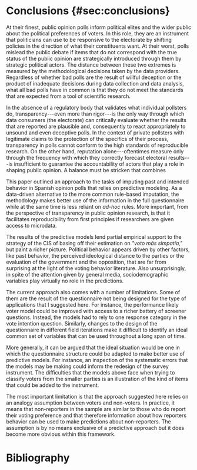 # Conclusions {#sec:conclusions}

At their finest, public opinion polls inform political elites and the
wider public about the political preferences of voters. In this role,
they are an instrument that politicians can use to be responsive to
the electorate by shifting policies in the direction of what their
constituents want. At their worst, polls mislead the public debate if
items that do not correspond with the true status of the public
opinion are strategically introduced through them by strategic
political actors. The distance between these two extremes is measured
by the methodological decisions taken by the data providers.
Regardless of whether bad polls are the result of willful deception or
the product of inadequate decisions during data collection and data
analysis, what all bad polls have in common is that they do not meet
the standards that are expected from a tool of scientific research.

In the absence of a regulatory body that validates what individual
pollsters do, transparency---even more than rigor---is the only way
through which data consumers (the electorate) can critically evaluate
whether the results that are reported are plausible and, consequently
to react appropriately to unsound and even deceptive polls. In the
context of private pollsters with legitimate claims to the protection
of the specifics of their process, transparency in polls cannot
conform to the high standards of reproducible research. On the other
hand, reputation alone---oftentimes measure only through the frequency
with which they correctly forecast electoral results---is insufficient
to guarantee the accountability of actors that play a role in shaping
public opinion. A balance must be stricken that combines

This paper outlined an approach to the tasks of imputing past and
intended behavior in Spanish opinion polls that relies on predictive
modeling. As a data-driven alternative to the more common rule-based
imputation, the methodology makes better use of the information in the
full questionnaire while at the same time is less reliant on _ad-hoc_
rules. More important, from the perspective of transparency in public
opinion research, is that it facilitates reproducibility from first
principles if researchers are given access to microdata.

The results of the predictive models lend partial empirical support to
the strategy of the CIS of basing off their estimation on _"voto más
simpatía,"_ but paint a richer picture. Political behavior appears
driven by other factors, like past behavior, the perceived ideological
distance to the parties or the evaluation of the government and the
opposition, that are far from surprising at the light of the voting
behavior literature. Also unsurprisingly, in spite of the attention
given by general media, sociodemographic variables play virtually no
role in the predictions.

The current approach also comes with a number of limitations. Some of
them are the result of the questionnaire not being designed for the
type of applications that I suggested here. For instance, the
performance likely voter model could be improved with access to a
richer battery of screener questions. Instead, the models had to rely
to one response category in the vote intention question. Similarly,
changes to the design of the questionnaire in different field
iterations make it difficult to identify an ideal common set of
variables that can be used throughout a long span of time.

More generally, it can be argued that the ideal situation would be one
in which the questionnaire structure could be adapted to make better
use of predictive models. For instance, an inspection of the
systematic errors that the models may be making could inform the
redesign of the survey instrument. The difficulties that the models
above face when trying to classify voters from the smaller parties is
an illustration of the kind of items that could be added to the
instrument.

The most important limitation is that the approach suggested here
relies on an analogy assumption between voters and non-voters. In
practice, it means that non-reporters in the sample are similar to
those who do report their voting preference and that therefore
information about how reporters behavior can be used to make
predictions about non-reporters. The assumption is by no means
exclusive of a predictive approach but it does become more obvious
within this framework.

# Bibliography 
